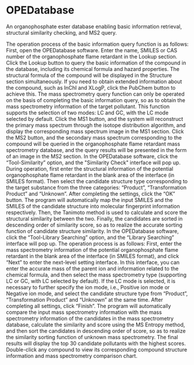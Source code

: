 # OPEDatabase
An organophosphate ester database enabling basic information retrieval, structural similarity checking, and MS2 query.

The operation process of the basic information query function is as follows: First, open the OPEDatabase software. Enter the name, SMILES or CAS number of the organophosphate flame retardant in the Lookup section. Click the Lookup button to query the basic information of the compound in the database, including its chemical formula and hazard properties. The structural formula of the compound will be displayed in the Structure section simultaneously. If you need to obtain extended information about the compound, such as InChI and XLogP, click the PubChem button to achieve this.
The mass spectrometry query function can only be operated on the basis of completing the basic information query, so as to obtain the mass spectrometry information of the target pollutant. This function supports the selection of two modes: LC and GC, with the LC mode selected by default. Click the MS1 button, and the system will reconstruct the primary mass spectrum through the isotope distribution algorithm, and display the corresponding mass spectrum image in the MS1 section. Click the MS2 button, and the secondary mass spectrum corresponding to the compound will be queried in the organophosphate flame retardant mass spectrometry database, and the query results will be presented in the form of an image in the MS2 section.
In the OPEDatabase software, click the “Tool-Similarity” option, and the "Similarity Check" interface will pop up. During operation, first enter the structural information of the potential organophosphate flame retardant in the blank area of the interface (in SMILES format). Then select the candidate structure type corresponding to the target substance from the three categories: “Product”, “Transformation Product” and “Unknown”. After completing the settings, click the “OK” button. The program will automatically map the input SMILES and the SMILES of the candidate structure into molecular fingerprint information respectively. Then, the Tanimoto method is used to calculate and score the structural similarity between the two. Finally, the candidates are sorted in descending order of similarity score, so as to realize the accurate sorting function of candidate structure similarity.
In the OPEDatabase software, click the “Tool-Library Searching” option, and the “Library Searching” interface will pop up. The operation process is as follows: First, enter the mass spectrometry information of the potential organophosphate flame retardant in the blank area of the interface (in SMILES format), and click “Next” to enter the next-level setting interface. In this interface, you can enter the accurate mass of the parent ion and information related to the chemical formula, and then select the mass spectrometry type (supporting LC or GC, with LC selected by default). If the LC mode is selected, it is necessary to further specify the ion mode, i.e., Positive ion mode or Negative ion mode, and select the candidate structure type from “Product”, “Transformation Product” and “Unknown” at the same time. After completing all settings, click “Finish”. The program will automatically compare the input mass spectrometry information with the mass spectrometry information of the candidates in the mass spectrometry database, calculate the similarity and score using the MS Entropy method, and then sort the candidates in descending order of score, so as to realize the similarity sorting function of unknown mass spectrometry. The final results will display the top 30 candidate pollutants with the highest scores. Double-click any compound to view its corresponding compound structure information and mass spectrometry comparison chart.
